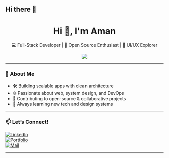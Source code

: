 ## Hi there 👋

<!--
**amxnn05/amxnn05** is a ✨ _special_ ✨ repository because its `README.md` (this file) appears on your GitHub profile.

Here are some ideas to get you started:

- 🔭 I’m currently working on ...
- 🌱 I’m currently learning ...
- 👯 I’m looking to collaborate on ...
- 🤔 I’m looking for help with ...
- 💬 Ask me about ...
- 📫 How to reach me: ...
- 😄 Pronouns: ...
- ⚡ Fun fact: ...
-->
<h1 align="center">Hi 👋, I'm Aman</h1>
<p align="center">
  💻 Full-Stack Developer | 🚀 Open Source Enthusiast | 🎨 UI/UX Explorer
</p>

<p align="center">
  <img src="https://skillicons.dev/icons?i=js,ts,nodejs,react,nextjs,html,css,tailwind,express,mongodb,postgres,python,git,linux,docker,vscode" />
</p>

---

### 🧠 About Me
- 🛠 Building scalable apps with clean architecture  
- 🌐 Passionate about web, system design, and DevOps  
- 🤝 Contributing to open-source & collaborative projects  
- 🧩 Always learning new tech and design systems  

---

### 📫 Let’s Connect!
[![LinkedIn](https://img.shields.io/badge/LinkedIn-0A66C2?style=for-the-badge&logo=linkedin&logoColor=white)](https://linkedin.com/in/yourprofile)  
[![Portfolio](https://img.shields.io/badge/Portfolio-000?style=for-the-badge&logo=vercel&logoColor=white)](https://yourportfolio.com)  
[![Mail](https://img.shields.io/badge/Gmail-EA4335?style=for-the-badge&logo=gmail&logoColor=white)](mailto:yourmail@gmail.com)

---
